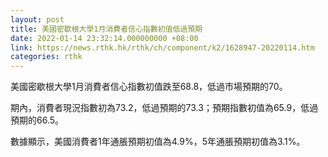 ```yaml
---
layout: post
title: 美國密歇根大學1月消費者信心指數初值低過預期
date: 2022-01-14 23:32:14.000000000 +08:00
link: https://news.rthk.hk/rthk/ch/component/k2/1628947-20220114.htm
categories: rthk
---
```


美國密歇根大學1月消費者信心指數初值跌至68.8，低過市場預期的70。

期內，消費者現況指數初為73.2，低過預期的73.3；預期指數初值為65.9，低過預期的66.5。

數據顯示，美國消費者1年通脹預期初值為4.9%，5年通脹預期初值為3.1%。
